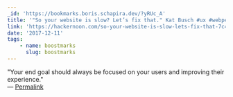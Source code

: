 ```yaml
---
_id: 'https://bookmarks.boris.schapira.dev/?yRUc_A'
title: '"So your website is slow? Let’s fix that." Kat Busch #ux #webperf'
link: 'https://hackernoon.com/so-your-website-is-slow-lets-fix-that-7c4e9e6a7131'
date: '2017-12-11'
tags:
    - name: boostmarks
      slug: boostmarks
---
```


&quot;Your end goal should always be focused on your users and improving their
experience.&quot; <br>&#8212;
<a href="https://bookmarks.boris.schapira.dev/?yRUc_A" title="Permalink">Permalink</a>
